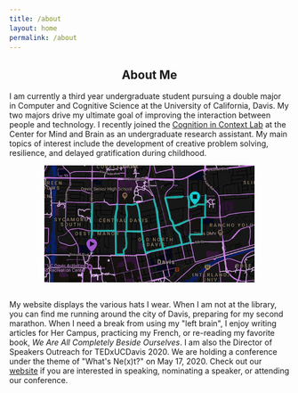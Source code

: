 ```yaml
---
title: /about
layout: home
permalink: /about
---
```


<h2 style="text-align: center;">About Me</h2>

I am currently a third year undergraduate student pursuing a double major in Computer and Cognitive Science at the University of California, Davis. My two majors drive my ultimate goal of improving the interaction between people and technology. I recently joined the [Cognition in Context Lab](https://cognitionincontext.ucdavis.edu) at the Center for Mind and Brain as an undergraduate research assistant. My main topics of interest include the development of creative problem solving, resilience, and delayed gratification during childhood.
<br>

<img style = "width: 75%; height: 75%; display: block; margin-left: auto; margin-right: auto; " src="./haley.JPG"  alt="Profile"  />

<br>

My website displays the various hats I wear. When I am not at the library, you can find me running around the city of Davis, preparing for my second marathon. When I need a break from using my "left brain", I enjoy writing articles for Her Campus, practicing my French, or re-reading my favorite book, *We Are All Completely Beside Ourselves*. I am also the Director of Speakers Outreach for TEDxUCDavis 2020. We are holding a conference under the theme of "What's Ne(x)t?" on May 17, 2020. Check out our [website](http://www.tedxucdavis.org) if you are interested in speaking, nominating a speaker, or attending our conference.
